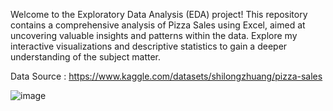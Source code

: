 Welcome to the Exploratory Data Analysis (EDA) project! This repository contains a comprehensive analysis of Pizza Sales using Excel, aimed at uncovering valuable insights and patterns within the data. Explore my interactive visualizations and descriptive statistics to gain a deeper understanding of the subject matter.

Data Source : https://www.kaggle.com/datasets/shilongzhuang/pizza-sales

![image](https://github.com/shreyjain01/Pizza-Sales-Analysis/assets/128953895/5ed5ca1d-227c-43da-8ca5-bb6525f546b6)
